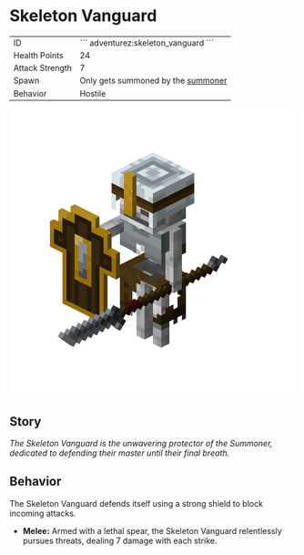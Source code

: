 # Skeleton Vanguard
<div class="combi">
<div class="divthing">
<table class="tablething">
    <tbody>
        <tr>
            <td class="first-column">ID</td>
            <td class="second-column">
            ```
            adventurez:skeleton_vanguard
            ```
            </td>
        </tr>
        <tr id="linear-top">
            <td class="first-column">Health Points</td>
            <td class="second-column">24</td>
        </tr>
        <tr id="linear-top">
            <td class="first-column">Attack Strength</td>
            <td class="second-column">7</td>
        </tr>
        <tr id="linear-top">
            <td class="first-column">Spawn</td>
            <td class="second-column">Only gets summoned by the <a href="../Summoner/">summoner</a></td>
        </tr>
        <tr id="linear-top">
            <td class="first-column">Behavior</td>
            <td class="second-column">Hostile</td>
        </tr>
    </tbody>
</table>
</div>
<div class="div-img-center">
<img src="../../../../assets/adventurez/entities/skeleton_vanguard.png" loading="lazy" />
</div>
</div>

## Story

*The Skeleton Vanguard is the unwavering protector of the Summoner, dedicated to defending their master until their final breath.*

## Behavior

The Skeleton Vanguard defends itself using a strong shield to block incoming attacks.

* **Melee:** Armed with a lethal spear, the Skeleton Vanguard relentlessly pursues threats, dealing 7 damage with each strike.